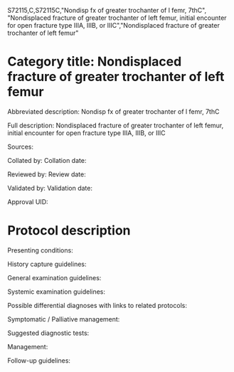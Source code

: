 S72115,C,S72115C,"Nondisp fx of greater trochanter of l femr, 7thC", "Nondisplaced fracture of greater trochanter of left femur, initial encounter for open fracture type IIIA, IIIB, or IIIC","Nondisplaced fracture of greater trochanter of left femur"
# Category title: Nondisplaced fracture of greater trochanter of left femur

Abbreviated description: Nondisp fx of greater trochanter of l femr, 7thC

Full description: Nondisplaced fracture of greater trochanter of left femur, initial encounter for open fracture type IIIA, IIIB, or IIIC

Sources:

Collated by:
Collation date:

Reviewed by:
Review date:

Validated by:
Validation date:

Approval UID:

# Protocol description

Presenting conditions:

History capture guidelines:

General examination guidelines:

Systemic examination guidelines:

Possible differential diagnoses with links to related protocols:

Symptomatic / Palliative management:

Suggested diagnostic tests:

Management:

Follow-up guidelines:
